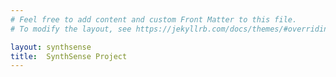 ```yaml
---
# Feel free to add content and custom Front Matter to this file.
# To modify the layout, see https://jekyllrb.com/docs/themes/#overriding-theme-defaults

layout: synthsense
title:  SynthSense Project
---
```

